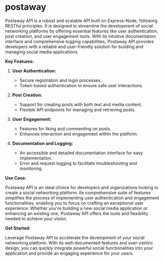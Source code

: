 # postaway

Postaway API is a robust and scalable API built on Express-Node, following RESTful principles. It is designed to streamline the development of social networking platforms by offering essential features like user authentication, post creation, and user engagement tools. With its intuitive documentation interface and comprehensive logging capabilities, Postaway API provides developers with a reliable and user-friendly solution for building and managing social media applications.

**Key Features:**

1. **User Authentication:**
   - Secure registration and login processes.
   - Token-based authentication to ensure safe user interactions.

2. **Post Creation:**
   - Support for creating posts with both text and media content.
   - Flexible API endpoints for managing and retrieving posts.

3. **User Engagement:**
   - Features for liking and commenting on posts.
   - Enhances interaction and engagement within the platform.

4. **Documentation and Logging:**
   - An accessible and detailed documentation interface for easy implementation.
   - Error and request logging to facilitate troubleshooting and monitoring.

**Use Case:**

Postaway API is an ideal choice for developers and organizations looking to create a social networking platform. Its comprehensive suite of features simplifies the process of implementing user authentication and engagement functionalities, enabling you to focus on crafting an exceptional user experience. Whether you're building a new social media application or enhancing an existing one, Postaway API offers the tools and flexibility needed to achieve your vision.

**Get Started:**

Leverage Postaway API to accelerate the development of your social networking platform. With its well-documented features and user-centric design, you can quickly integrate powerful social functionalities into your application and provide an engaging experience for your users.
